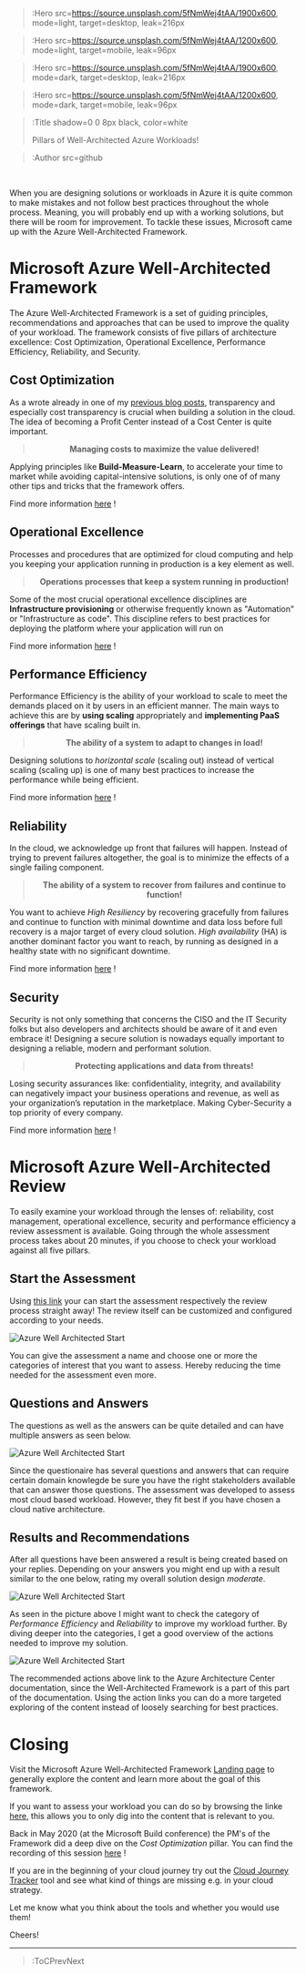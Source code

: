 > :Hero src=https://source.unsplash.com/5fNmWej4tAA/1900x600,
>       mode=light,
>       target=desktop,
>       leak=216px

> :Hero src=https://source.unsplash.com/5fNmWej4tAA/1200x600,
>       mode=light,
>       target=mobile,
>       leak=96px

> :Hero src=https://source.unsplash.com/5fNmWej4tAA/1900x600,
>       mode=dark,
>       target=desktop,
>       leak=216px

> :Hero src=https://source.unsplash.com/5fNmWej4tAA/1200x600,
>       mode=dark,
>       target=mobile,
>       leak=96px

> :Title shadow=0 0 8px black, color=white
>
> Pillars of Well-Architected Azure Workloads!

> :Author src=github

<br>

When you are designing solutions or workloads in Azure it is quite common to make mistakes and not follow best practices throughout the whole process. Meaning, you will probably end up with a working solutions, but there will be room for improvement. To tackle these issues, Microsoft came up with the Azure Well-Architected Framework. 

# Microsoft Azure Well-Architected Framework
The Azure Well-Architected Framework is a set of guiding principles, recommendations and approaches that can be used to improve the quality of your  workload. The framework consists of five pillars of architecture excellence: Cost Optimization, Operational Excellence, Performance Efficiency, Reliability, and Security.

## Cost Optimization
As a wrote already in one of my [previous blog posts](https://lennart.coding.blog/successful-cloud-adoption-primer), transparency and especially cost transparency is crucial when building a solution in the cloud. The idea of becoming a Profit Center instead of a Cost Center is quite important. 

**<center><blockquote>Managing costs to maximize the value delivered!</center></blockquote>**

Applying principles like **Build-Measure-Learn**, to accelerate your time to market while avoiding capital-intensive solutions, is only one of of many other tips and tricks that the framework offers.

Find more information [here](https://docs.microsoft.com/en-us/azure/architecture/framework/cost/overview) !

## Operational Excellence
Processes and procedures that are optimized for cloud computing and help you keeping your application running in production is a key element as well.  

**<center><blockquote>Operations processes that keep a system running in production!</center></blockquote>**

Some of the most crucial operational excellence disciplines are **Infrastructure provisioning** or otherwise frequently known as "Automation" or "Infrastructure as code". This discipline refers to best practices for deploying the platform where your application will run on

Find more information [here](https://docs.microsoft.com/en-us/azure/architecture/framework/devops/overview) !

## Performance Efficiency
Performance Efficiency is the ability of your workload to scale to meet the demands placed on it by users in an efficient manner. The main ways to achieve this are by **using scaling** appropriately and **implementing PaaS offerings** that have scaling built in.

**<center><blockquote>The ability of a system to adapt to changes in load!</center></blockquote>**

Designing solutions to *horizontal scale* (scaling out) instead of vertical scaling (scaling up) is one of many best practices to increase the performance while being efficient. 

Find more information [here](https://docs.microsoft.com/en-us/azure/architecture/framework/scalability/overview) !

## Reliability
In the cloud, we acknowledge up front that failures will happen. Instead of trying to prevent failures altogether, the goal is to minimize the effects of a single failing component.

**<center><blockquote>The ability of a system to recover from failures and continue to function!</center></blockquote>**

You want to achieve *High Resiliency* by recovering gracefully from failures and continue to function with minimal downtime and data loss before full recovery is a major target of every cloud solution. *High availability* (HA) is another dominant factor you want to reach, by running as designed in a healthy state with no significant downtime.

Find more information [here](https://docs.microsoft.com/en-us/azure/architecture/framework/resiliency/overview) !

## Security
Security is not only something that concerns the CISO and the IT Security folks but also developers and architects should be aware of it and even embrace it! Designing a secure solution is nowadays equally important to designing a reliable, modern and performant solution.   

**<center><blockquote>Protecting applications and data from threats!</center></blockquote>**

Losing security assurances like: confidentiality, integrity, and availability can negatively impact your business operations and revenue, as well as your organization’s reputation in the marketplace. Making Cyber-Security a top priority of every company. 

Find more information [here](https://docs.microsoft.com/en-us/azure/architecture/framework/security/overview) !

# Microsoft Azure Well-Architected Review

To easily examine your workload through the lenses of: reliability, cost management, operational excellence, security and performance efficiency a review assessment is available. Going through the whole assessment process takes about 20 minutes, if you choose to check your workload against all five pillars.

## Start the Assessment
Using [this link](https://docs.microsoft.com/en-us/assessments/?mode=pre-assessment&id=azure-architecture-review) your can start the assessment respectively the review process straight away! The review itself can be customized and configured according to your needs. 

![Azure Well Architected Start](/img/AWA_start.PNG)

You can give the assessment a name and choose one or more the categories of interest that you want to assess. Hereby reducing the time needed for the  assessment even more. 

## Questions and Answers

The questions as well as the answers can be quite detailed and can have multiple answers as seen below.

![Azure Well Architected Start](/img/AWA_OpEx.PNG)

 Since the questionaire has several questions and answers that can require certain domain knowlegde be sure you have the right stakeholders available that can answer those questions. The assessment was developed to assess most cloud based workload. However, they fit best if you have chosen a cloud native architecture.  

## Results and Recommendations  

After all questions have been answered a result is being created based on your replies. Depending on your answers you might end up with a result similar to the one below, rating my overall solution design *moderate*.   

![Azure Well Architected Start](/img/AWA_Recommend.PNG)

As seen in the picture above I might want to check the category of *Performance Efficiency* and *Reliability* to improve my workload further. By diving deeper into the categories, I get a good overview of the actions needed to improve my solution.  

![Azure Well Architected Start](/img/AWA_Improve.PNG)

The recommended actions above link to the Azure Architecture Center documentation, since the Well-Architected Framework is a part of this part of the documentation. Using the action links you can do a more targeted exploring of the content instead of loosely searching for best practices.  

# Closing
Visit the Microsoft Azure Well-Architected Framework [Landing page](https://docs.microsoft.com/en-us/azure/architecture/framework/) to generally explore the content and learn more about the goal of this framework. 

If you want to assess your workload you can do so by browsing the linke [here](https://docs.microsoft.com/en-us/assessments/?mode=pre-assessment&id=azure-architecture-review), this allows you to only dig into the content that is relevant to you.

Back in May 2020 (at the Microsoft Build conference) the PM's of the Framework did a deep dive on the *Cost Optimization* pillar. You can find the recording of this session [here](https://channel9.msdn.com/Events/Build/2020/INT119) !

If you are in the beginning of your cloud journey try out the [Cloud Journey Tracker](https://docs.microsoft.com/en-us/assessments/?id=cloud-journey-tracker) tool and see what kind of things are missing e.g. in your cloud strategy. 

Let me know what you think about the tools and whether you would use them!

Cheers!

---

> :ToCPrevNext